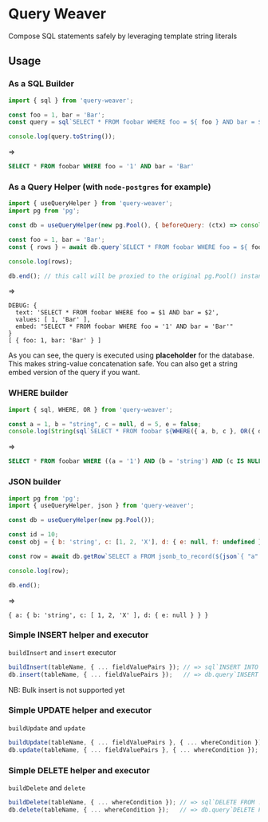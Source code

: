 # Query Weaver

Compose SQL statements safely by leveraging template string literals

## Usage

### As a SQL Builder
```js
import { sql } from 'query-weaver';

const foo = 1, bar = 'Bar';
const query = sql`SELECT * FROM foobar WHERE foo = ${ foo } AND bar = ${ bar }`;

console.log(query.toString());
```
=>
```sql
SELECT * FROM foobar WHERE foo = '1' AND bar = 'Bar'
```


### As a Query Helper (with `node-postgres` for example)
```js
import { useQueryHelper } from 'query-weaver';
import pg from 'pg';

const db = useQueryHelper(new pg.Pool(), { beforeQuery: (ctx) => console.log("DEBUG:", ctx) });

const foo = 1, bar = 'Bar';
const { rows } = await db.query`SELECT * FROM foobar WHERE foo = ${ foo } AND bar = ${ bar }`;

console.log(rows);

db.end(); // this call will be proxied to the original pg.Pool() instance
```
=>
```
DEBUG: {
  text: 'SELECT * FROM foobar WHERE foo = $1 AND bar = $2',
  values: [ 1, 'Bar' ],
  embed: "SELECT * FROM foobar WHERE foo = '1' AND bar = 'Bar'"
}
[ { foo: 1, bar: 'Bar' } ]
```

As you can see, the query is executed using **placeholder** for the database. This makes string-value concatenation safe.
You can also get a string embed version of the query if you want.

### WHERE builder
```js
import { sql, WHERE, OR } from 'query-weaver';

const a = 1, b = "string", c = null, d = 5, e = false;
console.log(String(sql`SELECT * FROM foobar ${WHERE({ a, b, c }, OR({ d, e }))}`));
```
=>
```sql
SELECT * FROM foobar WHERE ((a = '1') AND (b = 'string') AND (c IS NULL) AND (((d = '5') OR (e = false))))
```

### JSON builder
```js
import pg from 'pg';
import { useQueryHelper, json } from 'query-weaver';

const db = useQueryHelper(new pg.Pool());

const id = 10;
const obj = { b: 'string', c: [1, 2, 'X'], d: { e: null, f: undefined } }

const row = await db.getRow`SELECT a FROM jsonb_to_record(${json`{ "a": ${ obj }, "b": ${id} }`}) AS (a jsonb, b int, c jsonb, d jsonb);`

console.log(row);

db.end();
```
=>
```
{ a: { b: 'string', c: [ 1, 2, 'X' ], d: { e: null } } }
```

### Simple INSERT helper and executor
`buildInsert` and `insert` executor

```js
buildInsert(tableName, { ... fieldValuePairs }); // => sql`INSERT INTO ...`
db.insert(tableName, { ... fieldValuePairs });   // => db.query`INSERT INTO ...`
```

NB: Bulk insert is not supported yet

### Simple UPDATE helper and executor
`buildUpdate` and `update`
```js
buildUpdate(tableName, { ... fieldValuePairs }, { ... whereCondition }); // => sql`UPDATE ...`
db.update(tableName, { ... fieldValuePairs }, { ... whereCondition });   // => db.query`UPDATE ...`
```

### Simple DELETE helper and executor
`buildDelete` and `delete`
```js
buildDelete(tableName, { ... whereCondition }); // => sql`DELETE FROM ...`
db.delete(tableName, { ... whereCondition });   // => db.query`DELETE FROM ...`
```
